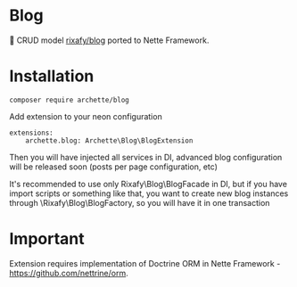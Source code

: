 # Blog
📝 CRUD model [rixafy/blog](https://github.com/Rixafy/Blog) ported to Nette Framework.

# Installation
```
composer require archette/blog
```

Add extension to your neon configuration
```neon
extensions:
    archette.blog: Archette\Blog\BlogExtension
```

Then you will have injected all services in DI, advanced blog configuration will be released soon (posts per page configuration, etc)

It's recommended to use only Rixafy\Blog\BlogFacade in DI, but if you have import scripts or something like that, you want to create new blog instances through \Rixafy\Blog\BlogFactory, so you will have it in one transaction 

# Important

Extension requires implementation of Doctrine ORM in Nette Framework - https://github.com/nettrine/orm.